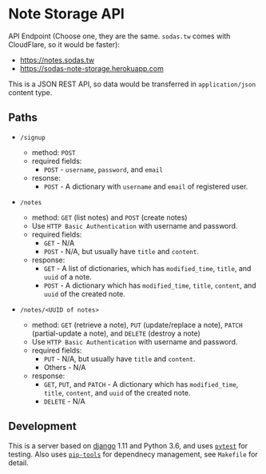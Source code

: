 # Note Storage API

API Endpoint (Choose one, they are the same. `sodas.tw` comes with CloudFlare,
so it would be faster):

- https://notes.sodas.tw
- https://sodas-note-storage.herokuapp.com

This is a JSON REST API, so data would be transferred in `application/json` content type.


## Paths

- `/signup`
  - method: `POST`
  - required fields:
    - `POST` - `username`, `password`, and `email`
  - resonse:
    - `POST` - A dictionary with `username` and `email` of registered user.

- `/notes`
  - method: `GET` (list notes) and `POST` (create notes)
  - Use `HTTP Basic Authentication` with username and password.
  - required fields:
    - `GET` - N/A
    - `POST` - N/A, but usually have `title` and `content`.
  - response:
    - `GET` - A list of dictionaries, which has `modified_time`, `title`, and `uuid` of a note.
    - `POST` - A dictionary which has `modified_time`, `title`, `content`, and `uuid` of the created note.

- `/notes/<UUID of notes>`
  - method: `GET` (retrieve a note), `PUT` (update/replace a note),
    `PATCH` (partial-update a note), and `DELETE` (destroy a note)
  - Use `HTTP Basic Authentication` with username and password.
  - required fields:
    - `PUT` - N/A, but usually have `title` and `content`.
    - Others - N/A
  - response:
    - `GET`, `PUT`, and `PATCH` - A dictionary which has `modified_time`, `title`, `content`,
                                  and `uuid` of the created note.
    - `DELETE` - N/A


## Development

This is a server based on [django](https://www.djangoproject.com) 1.11 and Python 3.6,
and uses [`pytest`](https://pytest.org) for testing. Also uses [`pip-tools`](https://github.com/jazzband/pip-tools)
for dependnecy management, see `Makefile` for detail.
